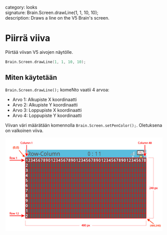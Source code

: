 category: looks  
signature: Brain.Screen.drawLine(1, 1, 10, 10);  
description: Draws a line on the V5 Brain's screen.  

# Piirrä viiva

Piirtää viivan V5 aivojen näytölle.
```cpp
Brain.Screen.drawLine(1, 1, 10, 10);
```

## Miten käytetään

`Brain.Screen.drawLine();` komeNto vaatii 4 arvoa:

* Arvo 1: Alkupiste X koordinaatti
* Arvo 2: Alkupiste Y koordinaatti
* Arvo 3: Loppupiste X koordinaatti
* Arvo 4: Loppupiste Y koordinaatti

Viivan väri määrätään komennolla `Brain.Screen.setPenColor();`. Oletuksena on valkoinen viiva.

![brain_screen_info](v5_row_column_brain.jpg)

<advanced>
</advanced>